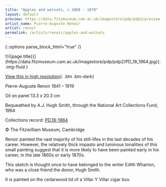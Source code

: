 ```yaml
---
title: "Apples and walnuts, c.1860 - 1870"
layout: default
preview: https://data.fitzmuseum.cam.ac.uk/imagestore/pdp/pdp2/preview_PD_18_1964.jpg
artist_name: Pierre-Auguste Renoir
artist: renoir
permalink: /artists/renoir/apples-and-walnuts
---
```

{::options parse_block_html="true" /}
<div class="text-center">
![{{page.title}}](https://data.fitzmuseum.cam.ac.uk/imagestore/pdp/pdp2/PD_18_1964.jpg){: .img-fluid }

[View this in high resolution](https://data.fitzmuseum.cam.ac.uk/id/image/iiif/media-8055){: .btn .btn-dark}
</div>

Pierre-Auguste Renoir 1841 – 1919

Oil on panel 13.3 x 20.3 cm

Bequeathed by A.J. Hugh Smith, through the National Art Collections Fund, 1964

Collections record: [PD.18-1964](https://data.fitzmuseum.cam.ac.uk/id/object/2935)

© The Fitzwilliam Museum, Cambridge

Renoir painted the vast majority of his still-lifes in the last decades of his career. However, the relatively thick impasto and luminous tonalities of this small painting suggest that it is more likely to have been painted early in his career, in the late 1860s or early 1870s.

This sketch is thought once to have belonged to the writer Edith Wharton, who was a close friend the donor, Hugh Smith.

It is painted on the cedarwood lid of a Villar Y Villar cigar box.
